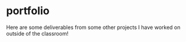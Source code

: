 # portfolio
Here are some deliverables from some other projects I have worked on outside of the classroom!
